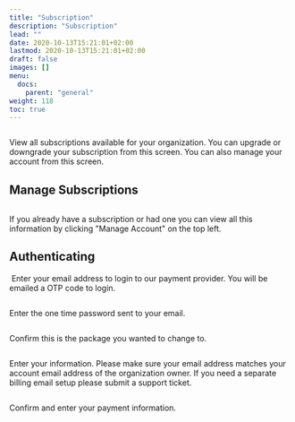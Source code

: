 ```yaml
---
title: "Subscription"
description: "Subscription"
lead: ""
date: 2020-10-13T15:21:01+02:00
lastmod: 2020-10-13T15:21:01+02:00
draft: false
images: []
menu:
  docs:
    parent: "general"
weight: 118
toc: true
---
```


<a href="/images/subscription.png" target=_blank><img src="/images/subscription.png" alt="" class="img-fluid rounded"/></a>

View all subscriptions available for your organization. You can upgrade or downgrade your subscription from this screen. You can also manage your account from this screen.

## Manage Subscriptions

<a href="/images/subscription_manage_account.png" target=_blank><img src="/images/subscription_manage_account.png" alt="" class="img-fluid rounded"/></a>

If you already have a subscription or had one you can view all this information by clicking "Manage Account" on the top left.

## Authenticating

<a href="/images/subscription_manage.png" target=_blank><img src="/images/subscription_manage.png" alt="" class="img-fluid rounded"/></a>
Enter your email address to login to our payment provider. You will be emailed a OTP code to login.

<a href="/images/subscription_otp.png" target=_blank><img src="/images/subscription_otp.png" alt="" class="img-fluid rounded"/></a>

Enter the one time password sent to your email.

<a href="/images/subscription_upgrading.png" target=_blank><img src="/images/subscription_upgrading.png" alt="" class="img-fluid rounded"/></a>

Confirm this is the package you wanted to change to.

<a href="/images/subscription_account_details.png" target=_blank><img src="/images/subscription_account_details.png" alt="" class="img-fluid rounded"/></a>

Enter your information. Please make sure your email address matches your account email address of the organization owner. If you need a separate billing email setup please submit a support ticket.

<a href="/images/subscription_confirm.png" target=_blank><img src="/images/subscription_confirm.png" alt="" class="img-fluid rounded"/></a>

Confirm and enter your payment information.
